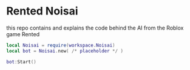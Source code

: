 # Rented Noisai
this repo contains and explains the code behind the AI from the Roblox game Rented

```lua
local Noisai = require(workspace.Noisai)
local bot = Noisai.new( /* placeholder */ )

bot:Start()
```
